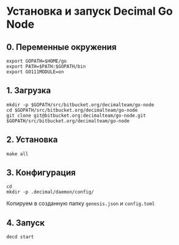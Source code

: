 # Установка и запуск Decimal Go Node

## 0. Переменные окружения

```
export GOPATH=$HOME/go
export PATH=$PATH:$GOPATH/bin
export GO111MODULE=on
```

## 1. Загрузка

```
mkdir -p $GOPATH/src/bitbucket.org/decimalteam/go-node
cd $GOPATH/src/bitbucket.org/decimalteam/go-node
git clone git@bitbucket.org:decimalteam/go-node.git $GOPATH/src/bitbucket.org/decimalteam/go-node
```

## 2. Установка

```
make all
```

## 3. Конфигурация

```
cd 
mkdir -p .decimal/daemon/config/
```

Копируем в созданную папку `genesis.json` и `config.toml`

## 4. Запуск

```
decd start
```